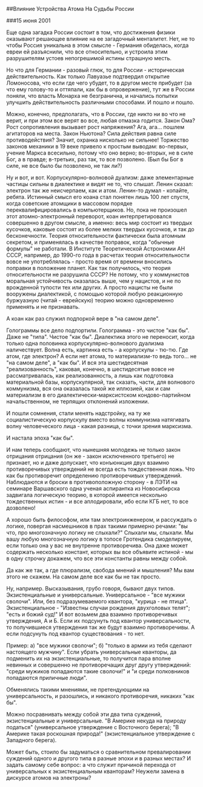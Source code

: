 ##Влияние Устройства Атома На Судьбы России

###15 июня 2001

Еще одна загадка России состоит в том, что достижения физики оказывают решающее влияние на ее загадочный менталитет. Нет, не то чтобы Россия уникальна в этом смысле - Германия обиделась, когда евреи ей разъяснили, что все относительно, и устроила этим разрушителям устоев непогрешимой истины страшную месть.

Но что для Германии - разовый глюк, то для России - историческая действительность. Как только Лавуазье подтвердил открытие Ломоносова, что если где чего убудет, то в другом месте прибудет (за что ему голову-то и оттяпали, как бы в опровержение), тут же в России поняли, что власть Монарха не безгранична, и начались попытки улучшить действительность различными способами. И пошло и пошло.

Можно, конечно, предполагать, что в России, где никто ни во что не верит, и при этом все верят во все, любая отмазка годится. Закон Ома? Рост сопротивления вызывает рост напряжения? Ага, ага... пошлем агитаторов на места. Закон Ньютона? Сила действия равна силе противодействия? Значит, охранка нисколько не сильнее! Торжество законов механики в 19 веке привело к простым выводам: во-первых, учение Маркса всесильно, потому что оно верно; во-вторых, не в силе Бог, а в правде; в-третьих, раз так, то все позволено. (Был бы Бог в силе, не все было бы позволено, не так ли?)

Ну и вот, и вот. Корпускулярно-волновой дуализм: даже элементарные частицы сильны в диалектике и видят не то, что слышат. Ленин сказал: электрон так же неисчерпаем, как и атом. Ленин-то думал - копайте, ребята. Истинный смысл его коана стал понятен лишь 100 лет спустя, когда советские атомщики в массовом порядке переквалифицировались в компьютерщиков. Но, пока не произошел этот атомно-электронный переворот, коан интерпретировался совершенно в другом смысле, а именно: весь мир состоит из твердых кусочков, каковые состоят из более мелких твердых кусочков, и так до бесконечности. Теория относительности фактически была атомным секретом, и применялась в качестве поправок, когда "обычные формулы" не работали. В Институте Теоретической Астрономии АН СССР, например, до 1990-го года в расчетах теория относительности вовсе не употреблялась - просто время от времени вносились поправки в положение планет. Как так получилось, что теория относительности не разрушила СССР? Не потому, что у коммунистов моральная устойчивость оказалась выше, чем у нацистов, и не по врожденной тупости тех или других. А просто нацисты не были вооружены диалектикой, с помощью которой любую реакционную буржуазную (читай - еврейскую) теорию можно одновременно применять и не признавать.

А коан как раз служил подпоркой вере в "на самом деле".

Голограммы все дело подпортили. Голограмма - это чистое "как бы". Даже не "типа". Чистое "как бы". Диалектика этого не переносит, когда только одна половинка корпускулярно-волнового дуализма наличествует. Волна есть, картинка есть - а корпускулы - тю-тю. Где атом, где электрон? А если нет атома, то материализм-то ведь того... не "на самом деле", а "как бы". И вся эта шестидесятная "реализованность", каковая, конечно, в шестидесятые вовсе не рассматривалась, как реализованность, а лишь как подготовка материальной базы, корпускулярной, так сказать, части, для волнового коммунизма, вся она оказалась такой же иллюзией, как и сам материализм в его диалектически-марксистском кондово-партийном начальственном, не терпящих отклонений изложении.

И пошли сомнения, стали менять надстройку, на ту же социалистическую корпускулу вместо волны коммунизма натягивать волну человеческого лица - какая разница, с точки зрения марксизма.

И настала эпоха "как бы".

И нам теперь сообщают, что нынешняя молодежь не только закон отрицания отрицания (он же - закон исключенного третьего) не признает, но и даже допускает, что конъюнкция двух взаимно противоречивых утверждений не всегда есть тождественная ложь. Что как бы противоречит определению противоречивых утверждений. Наблюдаются и броски в противоположную сторону - в ЛЭТИ на семинаре Варшавского одна ученая аспирантка из Новосибирска задвигала логическую теорию, в которой имеется нескольно тождественных истин - и все аплодировали, ибо если КГБ нет, то все дозволено!

А хорошо быть философом, или там электроинженером, и рассуждать о логике, повергая насмешников в прах такими примерно речами: "вы что, про многозначную логику не слыхали?" Слыхали мы, слыхали. Мы вашу любую многозначную логику в топосе Гротендика смоделируем, если только она у вас не внутренне противоречива. Она даже может содержать несколько констант, которых вы все объявите истиной - мы в одну строчку докажем, что все эти константы равны между собой.

Да как же так, а где плюрализм, свобода мнений и мышления? Мы вам этого не скажем. На самом деле все как бы не так просто.

Ну, например. Высказывания, грубо говоря, бывают двух типов. Экзистенциальные и универсальные. Универсальное - "все мужики сволочи". Или, без подразумеваемого квантора, "курица - не птица". Экзистенциальное - "Известны случаи рождения двухголовых телят"; "есть и божий суд!" И вот возьмем два взаимно противоречивых утверждения, А и Б. Если их подсунуть под квантор универсальности, то получившиеся утверждения так же будут взаимно противоречивы. А если подсунуть под квантор существования - то нет.

Пример: а) "все мужики сволочи"; б) "только в армии из тебя сделают настоящего мужчину". Если убрать универсальные кванторы, да подменить их на экзистенциальные, то получится пара вполне невинных и совершенно не противоречащих друг другу утверждений: "среди мужиков попадаются такие сволочи!" и "и среди полковников попадаются приличные люди".

Обменялись такими мнениями, не претендующими на универсальность, и разошлись, и никакого противоречия, никаких "как бы".

Можно посравнивать между собой эти два типа суждений, экзистенциальные и универсальные. "В Америке некуда на природу податься" (универсальное утверждение с Восточного берега); "В Америке такая роскошная природа!" (экзистенциальное утверждение с Западного берега).

Может быть, стоило бы задуматься о сравнительном превалировании суждений одного и другого типа в разные эпохи и в разных местах? И задать самому себе вопрос: а что служит причиной перехода от универсальных к экзистенциальным кванторам? Неужели замена в дискурсе атомов на электроны?